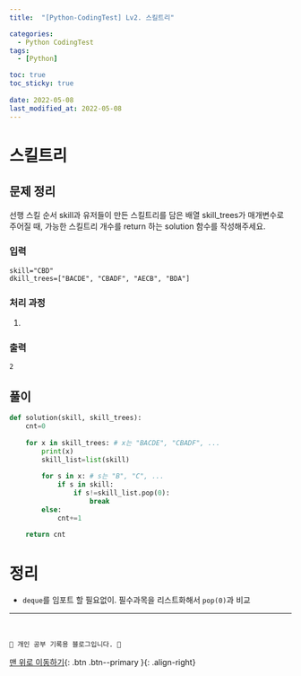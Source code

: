 ```yaml
---
title:  "[Python-CodingTest] Lv2. 스킬트리"

categories:
  - Python CodingTest
tags:
  - [Python]

toc: true
toc_sticky: true
 
date: 2022-05-08
last_modified_at: 2022-05-08
---
```


# 스킬트리
## 문제 정리
선행 스킬 순서 skill과 유저들이 만든 스킬트리를 담은 배열 skill_trees가 매개변수로 주어질 때, 가능한 스킬트리 개수를 return 하는 solution 함수를 작성해주세요.

### 입력
```
skill="CBD"
dkill_trees=["BACDE", "CBADF", "AECB", "BDA"]
```
### 처리 과정
1. 

### 출력
```
2
```
## 풀이 
```py
def solution(skill, skill_trees):
    cnt=0
    
    for x in skill_trees: # x는 "BACDE", "CBADF", ...
        print(x)
        skill_list=list(skill)
        
        for s in x: # s는 "B", "C", ...
            if s in skill:
                if s!=skill_list.pop(0):
                    break
        else:
            cnt+=1
    
    return cnt
```
# 정리
- `deque`를 임포트 할 필요없이. 필수과목을 리스트화해서 `pop(0)`과 비교

***
<br>

    💛 개인 공부 기록용 블로그입니다. 👻

[맨 위로 이동하기](#){: .btn .btn--primary }{: .align-right}